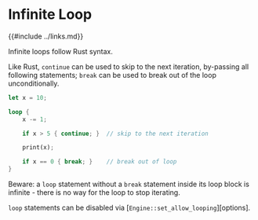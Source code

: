 Infinite Loop
=============

{{#include ../links.md}}

Infinite loops follow Rust syntax.

Like Rust, `continue` can be used to skip to the next iteration, by-passing all following statements;
`break` can be used to break out of the loop unconditionally.

```rust no_run
let x = 10;

loop {
    x -= 1;

    if x > 5 { continue; }  // skip to the next iteration

    print(x);

    if x == 0 { break; }    // break out of loop
}
```

Beware: a `loop` statement without a `break` statement inside its loop block is infinite -
there is no way for the loop to stop iterating.

`loop` statements can be disabled via [`Engine::set_allow_looping`][options].
